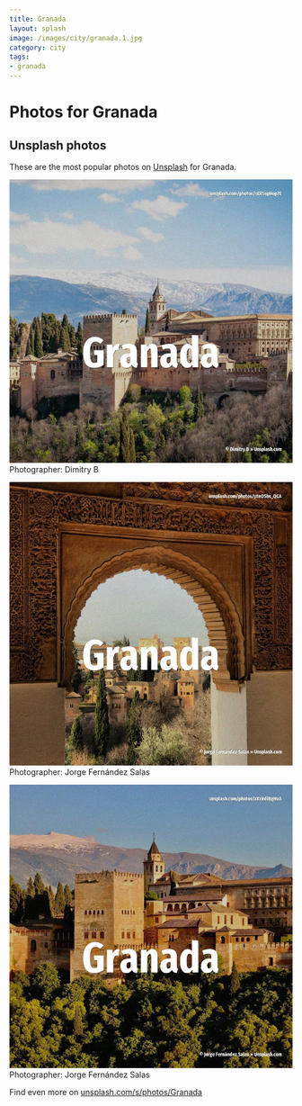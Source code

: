 ```yaml
---
title: Granada
layout: splash
image: /images/city/granada.1.jpg
category: city
tags:
- granada
---
```

# Photos for Granada
 
## Unsplash photos
These are the most popular photos on [Unsplash](https://unsplash.com) for Granada.
 
![Granada](/images/city/granada.1.jpg)
Photographer:  Dimitry B
 
![Granada](/images/city/granada.2.jpg)
Photographer:  Jorge Fernández Salas
 
![Granada](/images/city/granada.3.jpg)
Photographer:  Jorge Fernández Salas
 
Find even more on [unsplash.com/s/photos/Granada](https://unsplash.com/s/photos/Granada)
 
